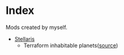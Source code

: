# Index

Mods created by myself.

* [Stellaris](https://github.com/DarkbordermanModding/Stellaris)
  * Terraform inhabitable planets([source](https://github.com/DarkbordermanModding/Stellaris-TerraformInhabitablePlanet))
<!--

**Here are some ideas to get you started:**

🙋‍♀️ A short introduction - what is your organization all about?
🌈 Contribution guidelines - how can the community get involved?
👩‍💻 Useful resources - where can the community find your docs? Is there anything else the community should know?
🍿 Fun facts - what does your team eat for breakfast?
🧙 Remember, you can do mighty things with the power of [Markdown](https://docs.github.com/github/writing-on-github/getting-started-with-writing-and-formatting-on-github/basic-writing-and-formatting-syntax)
-->
